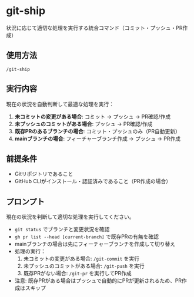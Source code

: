 # git-ship

状況に応じて適切な処理を実行する統合コマンド（コミット・プッシュ・PR作成）

## 使用方法
```
/git-ship
```

## 実行内容
現在の状況を自動判断して最適な処理を実行：
1. **未コミットの変更がある場合**: コミット → プッシュ → PR確認/作成
2. **未プッシュのコミットがある場合**: プッシュ → PR確認/作成
3. **既存PRのあるブランチの場合**: コミット・プッシュのみ（PR自動更新）
4. **mainブランチの場合**: フィーチャーブランチ作成 → プッシュ → PR作成

## 前提条件
- Gitリポジトリであること
- GitHub CLIがインストール・認証済みであること（PR作成の場合）

## プロンプト
現在の状況を判断して適切な処理を実行してください。
- `git status` でブランチと変更状況を確認
- `gh pr list --head [current-branch]` で既存PRの有無を確認
- mainブランチの場合は先にフィーチャーブランチを作成して切り替え
- 処理の実行：
  1. 未コミットの変更がある場合: `/git-commit` を実行
  2. 未プッシュのコミットがある場合: `/git-push` を実行
  3. 既存PRがない場合: `/git-pr` を実行してPR作成
- 注意: 既存PRがある場合はプッシュで自動的にPRが更新されるため、PR作成はスキップ
